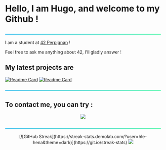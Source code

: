 # Hello, I am Hugo, and welcome to my Github !

![----------------------------------------------------------------------------------------------------------](https://github.com/hle-hena/hle-hena/blob/main/assets/aqua.png)

I am a student at [42 Perpignan](https://42perpignan.fr/) !

Feel free to ask me anything about 42, I'll gladly answer !

## My latest projects are

<a href="https://github.com/hle-hena/hle-hena" target="blank">![Readme Card](https://github-readme-stats.vercel.app/api/pin/?username=hle-hena&repo=hle-hena&theme=vue-dark)</a>
<a href="https://github.com/hle-hena/42_projects" target="blank">![Readme Card](https://github-readme-stats.vercel.app/api/pin/?username=hle-hena&repo=42_projects&theme=vue-dark)</a>

![----------------------------------------------------------------------------------------------------------](https://github.com/hle-hena/hle-hena/blob/main/assets/aqua.png)

## To contact me, you can try :

<p align="center">
	<a href="https://www.colombophiliefr.com/" target="blank><img src = "https://github.com/hle-hena/hle-hena/blob/main/assets/pigeon.png" width="48px" height="48px"></a>
	<a href="https://join.slack.com/shareDM/zt-2yepgjyk6-S1jlqti6qFaKqWm3X5IJvA" target="blank"><img src="https://go-skill-icons.vercel.app/api/icons?i=slack"></a>
</p>

![----------------------------------------------------------------------------------------------------------](https://github.com/hle-hena/hle-hena/blob/main/assets/aqua.png)

<p align = "center">
	[![GitHub Streak](https://streak-stats.demolab.com/?user=hle-hena&theme=dark)](https://git.io/streak-stats)
	<img src = "https://github-readme-stats.vercel.app/api/top-langs/?username=hle-hena&theme=vue-dark&show_icons=true&hide_border=false&layout=compact">
</p>
